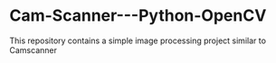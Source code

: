 # Cam-Scanner---Python-OpenCV
This repository contains a simple image processing project similar to Camscanner
